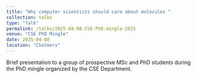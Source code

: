 ```yaml
---
title: "Why computer scientists should care about molecules "
collection: talks
type: "Talk"
permalink: /talks/2025-04-08-CSE-PhD-mingle-2025
venue: "CSE PhD Mingle"
date: 2025-04-08
location: "Chalmers"
---
```


Brief presentation to a group of prospective MSc and PhD students during the PhD mingle organized by the CSE Department.
